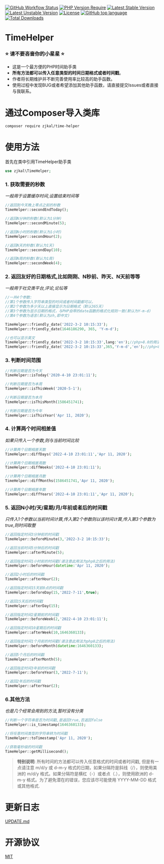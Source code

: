 [![GitHub Workflow Status](https://img.shields.io/github/workflow/status/zjkal/time-helper/PHP%20Composer)](https://packagist.org/packages/zjkal/time-helper)
[![PHP Version Require](http://poser.pugx.org/zjkal/time-helper/require/php)](https://packagist.org/packages/zjkal/time-helper)
[![Latest Stable Version](http://poser.pugx.org/zjkal/time-helper/v)](https://packagist.org/packages/zjkal/time-helper)
[![Latest Unstable Version](http://poser.pugx.org/zjkal/time-helper/v/unstable)](https://packagist.org/packages/zjkal/time-helper)
[![License](http://poser.pugx.org/zjkal/time-helper/license)](https://packagist.org/packages/zjkal/time-helper)
[![GitHub top language](https://img.shields.io/github/languages/top/zjkal/time-helper)](https://packagist.org/packages/zjkal/time-helper)
[![Total Downloads](http://poser.pugx.org/zjkal/time-helper/downloads)](https://packagist.org/packages/zjkal/time-helper)

# TimeHelper

### ⭐ 请不要吝啬你的小星星 ⭐

* 这是一个最方便的PHP时间助手类
* **所有方法都可以传入任意类型的时间日期格式或者时间戳**。
* 作者将长期维护并不断完善使用率比较高的助手函数。
* 使用过程中发现BUG或者希望添加其他助手函数，请直接提交Issues或者直接与我联系。

# 通过Composer导入类库

```bash
composer require zjkal/time-helper
```

# 使用方法

首先在类中引用TimeHelper助手类

```php
use zjkal\TimeHelper;
```

### 1. 获取需要的秒数

*一般用于设置缓存时间,设置结束时间等*

```php
//返回到今天晚上零点之前的秒数
TimeHelper::secondEndToday();

//返回N分钟的秒数(默认为1分钟)
TimeHelper::secondMinute(5);

//返回N小时的秒数(默认为1小时)
TimeHelper::secondHour(2);

//返回N天的秒数(默认为1天)
TimeHelper::secondDay(10);

//返回N周的秒数(默认为1周)
TimeHelper::secondWeek(4);
```

### 2. 返回友好的日期格式,比如刚刚、N秒前、昨天、N天前等等

*一般用于社交类平台,评论,论坛等*

```php
//一共4个参数:
//第1个参数传入字符串类型的时间或者时间戳都可以，
//第2个参数为多少天以上直接显示为日期格式（默认365天）
//第3个参数为显示日期的格式，与PHP自带的date函数的格式化规则一致(默认为Y-m-d)
//第4个参数为语言(默认为zh,即中文)

TimeHelper::friendly_date('2022-3-2 10:15:33');
TimeHelper::friendly_date(1646186290, 365, 'Y-m-d');

//也可以显示英文
TimeHelper::friendly_date('2022-3-2 10:15:33',lang:'en');//php>8.0的用法
TimeHelper::friendly_date('2022-3-2 10:15:33',365,'Y-m-d','en');//php<8.0需要写全参数
```

### 3. 判断时间范围

```php
//判断日期是否为今天
TimeHelper::isToday('2020-4-10 23:01:11');

//判断日期是否为本周
TimeHelper::isThisWeek('2020-5-1');

//判断日期是否为本月
TimeHelper::isThisMonth(1586451741);

//判断日期是否为今年
TimeHelper::isThisYear('Apr 11, 2020');
```

### 4. 计算两个时间相差值

*如果只传入一个参数,则与当前时间比较*

```php
//计算两个日期相差天数
TimeHelper::diffDays('2022-4-10 23:01:11','Apr 11, 2020');

//计算两个日期相差周数
TimeHelper::diffWeeks('2022-4-10 23:01:11');

//计算两个日期相差月数
TimeHelper::diffMonths(1586451741,'Apr 11, 2020');

//计算两个日期相差年数
TimeHelper::diffYears('2022-4-10 23:01:11','Apr 11, 2020');
```

### 5. 返回N小时/天/星期/月/年前或者后的时间戳

*只传入1个参数以当前时间计算,传入第2个参数则以该时间计算,传入第3个参数为true,则时间取整*

```php
//返回指定时间3分钟前的时间戳
TimeHelper::beforeMinute(3,'2022-3-2 10:15:33');

//返回当前时间5分钟后的时间戳
TimeHelper::afterMinute(5);

//返回指定时间1小时前的时间戳(请注意此用法为php8之后的用法)
TimeHelper::beforeHour(datetime:'Apr 11, 2020');

//返回2小时后的时间戳
TimeHelper::afterHour(2);

//返回指定时间15天前0点的时间戳
TimeHelper::beforeDay(15,'2022-7-11',true);

//返回15天后的时间戳
TimeHelper::afterDay(15);

//返回指定时间2星期前的时间戳
TimeHelper::beforeWeek(2,'2022-4-10 23:01:11');

//返回指定时间10星期后的时间戳
TimeHelper::afterWeek(10,1646360133);

//返回指定时间1个月前的时间戳(请注意此用法为php8之后的用法)
TimeHelper::beforeMonth(datetime:1646360133);

//返回5个月后的时间戳
TimeHelper::afterMonth(5);

//返回指定时间3年前的时间戳
TimeHelper::beforeYear(3,'2022-7-11');

//返回2年后的时间戳
TimeHelper::afterYear(2);
```

### 6.其他方法

*也是几个经常会用到的方法,暂时没有分类*

```php
//判断一个字符串是否为时间戳,是返回true,否返回false
TimeHelper::is_timestamp(1646360133);

//将任意时间类型的字符串转为时间戳
TimeHelper::toTimestamp('Apr 11, 2020');

//获取毫秒级的时间戳
TimeHelper::getMillisecond();
```

> **特别说明**: 所有时间的方法都可以传入任意格式的时间或者时间戳, 但是有一点请注意 m/d/y 或 d-m-y 格式的日期，如果分隔符是斜线（/），则使用美洲的 m/d/y 格式。如果分隔符是横杠（-）或者点（.），则使用欧洲的 d-m-y 格式。为了避免潜在的错误，您应该尽可能使用 YYYY-MM-DD 格式或其他格式.

# 更新日志

[UPDATE.md](UPDATE.md)

# 开源协议

[MIT](LICENSE)